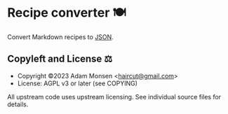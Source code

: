 # Recipe converter 🍽️

Convert Markdown recipes to [JSON](https://schema.org/Recipe).

## Copyleft and License ⚖️

* Copyright ©2023 Adam Monsen &lt;haircut@gmail.com&gt;
* License: AGPL v3 or later (see COPYING)

All upstream code uses upstream licensing. See individual source files for details.
